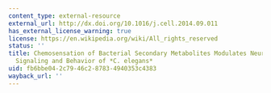 ```yaml
---
content_type: external-resource
external_url: http://dx.doi.org/10.1016/j.cell.2014.09.011
has_external_license_warning: true
license: https://en.wikipedia.org/wiki/All_rights_reserved
status: ''
title: Chemosensation of Bacterial Secondary Metabolites Modulates Neuroendocrine
  Signaling and Behavior of *C. elegans*
uid: fb6bbe04-2c79-46c2-8783-4940353c4383
wayback_url: ''
---
```

